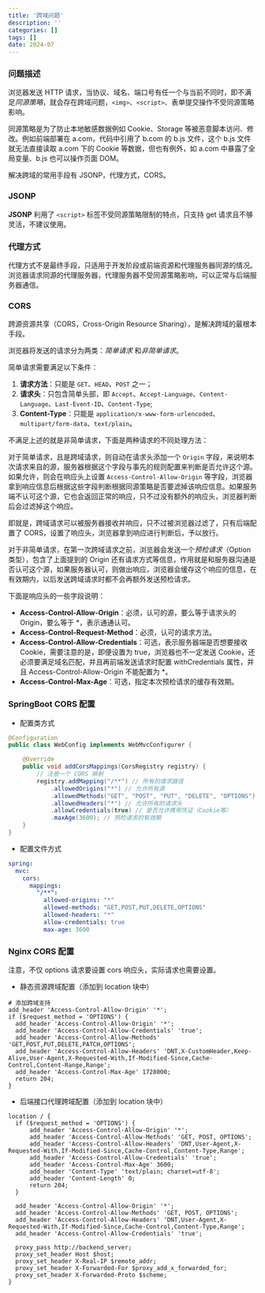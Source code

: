 ```yaml
---
title: '跨域问题'
description: ''
categories: []
tags: []
date: 2024-07
---
```

### 问题描述

浏览器发送 HTTP 请求，当协议、域名、端口号有任一个与当前不同时，即不满足*同源策略*，就会存在跨域问题，`<img>`、`<script>`、表单提交操作不受同源策略影响。

同源策略是为了防止本地敏感数据例如 Cookie、Storage 等被恶意脚本访问、修改。例如前端部署在 a.com，代码中引用了 b.com 的 b.js 文件，这个 b.js 文件就无法直接读取 a.com 下的 Cookie 等数据，但也有例外，如 a.com 中暴露了全局变量、b.js 也可以操作页面 DOM。

解决跨域的常用手段有 JSONP，代理方式，CORS。

### JSONP

**JSONP** 利用了 `<script>` 标签不受同源策略限制的特点，只支持 get 请求且不够灵活，不建议使用。

### 代理方式

代理方式不是最终手段，只适用于开发阶段或前端资源和代理服务器同源的情况。浏览器请求同源的代理服务器，代理服务器不受同源策略影响，可以正常与后端服务器通信。

### CORS

跨源资源共享（CORS，Cross-Origin Resource Sharing），是解决跨域的最根本手段。

浏览器将发送的请求分为两类：*简单请求* 和*非简单请求*。

简单请求需要满足以下条件：

1. **请求方法**：只能是 `GET`、`HEAD`、`POST` 之一；
2. **请求头**：只包含简单头部，即 `Accept`、`Accept-Language`、`Content-Language`、`Last-Event-ID`、`Content-Type`;
3. **Content-Type**：只能是 `application/x-www-form-urlencoded`、`multipart/form-data`、`text/plain`。

不满足上述的就是非简单请求，下面是两种请求的不同处理方法：

对于简单请求，且是跨域请求，则自动在请求头添加一个 `Origin` 字段，来说明本次请求来自的源，服务器根据这个字段与事先的规则配置来判断是否允许这个源。如果允许，则会在响应头上设置 `Access-Control-Allow-Origin` 等字段，浏览器拿到响应信息后根据这些字段判断根据同源策略是否要滤掉该响应信息。如果服务端不认可这个源，它也会返回正常的响应，只不过没有额外的响应头，浏览器判断后会过滤掉这个响应。

即就是，跨域请求可以被服务器接收并响应，只不过被浏览器过滤了，只有后端配置了 CORS，设置了响应头，浏览器拿到响应进行判断后，予以放行。

对于非简单请求，在第一次跨域请求之前，浏览器会发送一个*预检请求*（Option 类型），包含了上面提到的 Origin 还有请求方式等信息，作用就是和服务器沟通是否认可这个源，如果服务器认可，则做出响应，浏览器会缓存这个响应的信息，在有效期内，以后发送跨域请求时都不会再额外发送预检请求。

下面是响应头的一些字段说明：

- **Access-Control-Allow-Origin**：必须，认可的源，要么等于请求头的 Origin，要么等于 \*，表示通通认可。
- **Access-Control-Request-Method**：必须，认可的请求方法。
- **Access-Control-Allow-Credentials**：可选，表示服务器端是否想要接收 Cookie，需要注意的是，即便设置为 true，浏览器也不一定发送 Cookie，还必须要满足域名匹配，并且再前端发送请求时配置 withCredentials 属性，并且 Access-Control-Allow-Origin 不能配置为 \*。
- **Access-Control-Max-Age**：可选，指定本次预检请求的缓存有效期。

### SpringBoot CORS 配置

- 配置类方式

```java
@Configuration
public class WebConfig implements WebMvcConfigurer {

    @Override
    public void addCorsMappings(CorsRegistry registry) {
        // 注册一个 CORS 映射
        registry.addMapping("/**") // 所有的请求路径
            .allowedOrigins("*") // 允许所有源
            .allowedMethods("GET", "POST", "PUT", "DELETE", "OPTIONS") // 允许的方法
            .allowedHeaders("*") // 允许所有的请求头
            .allowCredentials(true) // 是否允许携带凭证（Cookie等）
            .maxAge(3600); // 预检请求的有效期
    }
}
```

- 配置文件方式

```yml
spring:
  mvc:
    cors:
      mappings:
        "/**":
          allowed-origins: "*"
          allowed-methods: "GET,POST,PUT,DELETE,OPTIONS"
          allowed-headers: "*"
          allow-credentials: true
          max-age: 3600
```

### Nginx CORS 配置

注意，不仅 options 请求要设置 cors 响应头，实际请求也需要设置。

- 静态资源跨域配置（添加到 location 块中）

```shell
# 添加跨域支持
add_header 'Access-Control-Allow-Origin' '*';
if ($request_method = 'OPTIONS') {
  add_header 'Access-Control-Allow-Origin' '*';
  add_header 'Access-Control-Allow-Credentials' 'true';
  add_header 'Access-Control-Allow-Methods' 'GET,POST,PUT,DELETE,PATCH,OPTIONS';
  add_header 'Access-Control-Allow-Headers' 'DNT,X-CustomHeader,Keep-Alive,User-Agent,X-Requested-With,If-Modified-Since,Cache-Control,Content-Range,Range';
  add_header 'Access-Control-Max-Age' 1728000;
  return 204;
}
```

- 后端接口代理跨域配置（添加到 location 块中）

```shell
location / {
  if ($request_method = 'OPTIONS') {
      add_header 'Access-Control-Allow-Origin' '*';
      add_header 'Access-Control-Allow-Methods' 'GET, POST, OPTIONS';
      add_header 'Access-Control-Allow-Headers' 'DNT,User-Agent,X-Requested-With,If-Modified-Since,Cache-Control,Content-Type,Range';
      add_header 'Access-Control-Allow-Credentials' 'true';
      add_header 'Access-Control-Max-Age' 3600;
      add_header 'Content-Type' 'text/plain; charset=utf-8';
      add_header 'Content-Length' 0;
      return 204;
  }

  add_header 'Access-Control-Allow-Origin' '*';
  add_header 'Access-Control-Allow-Methods' 'GET, POST, OPTIONS';
  add_header 'Access-Control-Allow-Headers' 'DNT,User-Agent,X-Requested-With,If-Modified-Since,Cache-Control,Content-Type,Range';
  add_header 'Access-Control-Allow-Credentials' 'true';

  proxy_pass http://backend_server;
  proxy_set_header Host $host;
  proxy_set_header X-Real-IP $remote_addr;
  proxy_set_header X-Forwarded-For $proxy_add_x_forwarded_for;
  proxy_set_header X-Forwarded-Proto $scheme;
}
```
